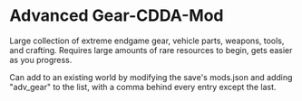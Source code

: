 # Advanced Gear-CDDA-Mod

Large collection of extreme endgame gear, vehicle parts, weapons, tools, and crafting. Requires large amounts of rare
resources to begin, gets easier as you progress.

Can add to an existing world by modifying the save's mods.json and adding "adv_gear" to the list, with a comma behind
every entry except the last.